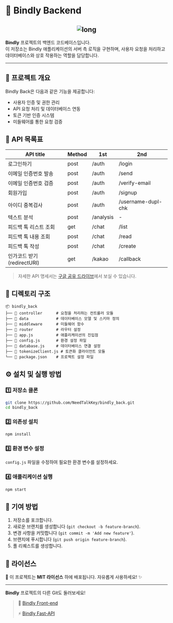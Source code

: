 # 🐰 Bindly Backend
<h2 align="center"> 
<img src="https://github.com/user-attachments/assets/d7ee5fa0-d604-4e41-a4bd-5d05a97268fe" alt="long" border="0"></h2>

**Bindly** 프로젝트의 백엔드 코드베이스입니다. <br>이 저장소는 Bindly 애플리케이션의 서버 측 로직을 구현하며, 사용자 요청을 처리하고 데이터베이스와 상호 작용하는 역할을 담당합니다.

---

## 🚀 프로젝트 개요
Bindly Back은 다음과 같은 기능을 제공합니다:
- 사용자 인증 및 권한 관리
- API 요청 처리 및 데이터베이스 연동
- 토큰 기반 인증 시스템
- 미들웨어를 통한 요청 검증

## 📡 API 목록표
| API title                   | Method | 1st        | 2nd                   |
|----------------------------|--------|------------|-----------------------|
| 로그인하기                | post   | /auth      | /login                |
| 이메일 인증번호 발송      | post   | /auth      | /send                 |
| 이메일 인증번호 검증      | post   | /auth      | /verify-email         |
| 회원가입                  | post   | /auth      | /signup               |
| 아이디 중복검사           | post   | /auth      | /username-dupl-chk    |
| 텍스트 분석               | post   | /analysis  | -                     |
| 피드백 톡 리스트 조회     | get    | /chat      | /list                 |
| 피드백 톡 내용 조회       | post   | /chat      | /read                 |
| 피드백 톡 작성            | post   | /chat      | /create               |
| 인가코드 받기 (redirectURI) | get    | /kakao     | /callback             |

> 자세한 API 명세서는 [구글 공유 드라이브](https://drive.google.com/drive/folders/1U3F7XMk2j27VKxA5SLkQeIMc5FQZrKnR?usp=sharing)에서 보실 수 있습니다.

## 📂 디렉토리 구조
```
📦 bindly_back
├── 📂 controller      # 요청을 처리하는 컨트롤러 모듈
├── 📂 data            # 데이터베이스 모델 및 스키마 정의
├── 📂 middleware      # 미들웨어 함수
├── 📂 router          # 라우터 설정
├── 📜 app.js          # 애플리케이션의 진입점
├── 📜 config.js       # 환경 설정 파일
├── 📜 database.js     # 데이터베이스 연결 설정
├── 📜 tokenizeClient.js # 토큰화 클라이언트 모듈
└── 📜 package.json    # 프로젝트 설정 파일
```

## ⚙️ 설치 및 실행 방법
### 1️⃣ 저장소 클론
```sh
git clone https://github.com/NeedTalkKey/bindly_back.git
cd bindly_back
```

### 2️⃣ 의존성 설치
```sh
npm install
```

### 3️⃣ 환경 변수 설정
`config.js` 파일을 수정하여 필요한 환경 변수를 설정하세요.

### 4️⃣ 애플리케이션 실행
```sh
npm start
```

## 🤝 기여 방법
1. 저장소를 포크합니다.
2. 새로운 브랜치를 생성합니다 (`git checkout -b feature-branch`).
3. 변경 사항을 커밋합니다 (`git commit -m 'Add new feature'`).
4. 브랜치에 푸시합니다 (`git push origin feature-branch`).
5. 풀 리퀘스트를 생성합니다.


## 📜 라이선스

📝 이 프로젝트는 **MIT 라이선스** 하에 배포됩니다. 자유롭게 사용하세요! ✨

---
**Bindly** 프로젝트의 다른 Git도 둘러보세요!
> 🐇 [Bindly Front-end](https://github.com/NeedTalkKey/bindly_front)
> 
> ⚡ [Bindly Fast-API](https://github.com/NeedTalkKey/bindly_fastapi)
